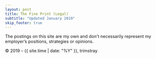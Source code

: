 ```yaml
---
layout: post
title: The Fine Print (Legal)
subtitle: "Updated January 2019"
skip_footer: true
---
```


The postings on this site are my own and don't necessarily represent my
  employer’s positions, strategies or opinions.

&copy; 2019 &ndash; {{ site.time | date: "%Y" }}, trimstray
